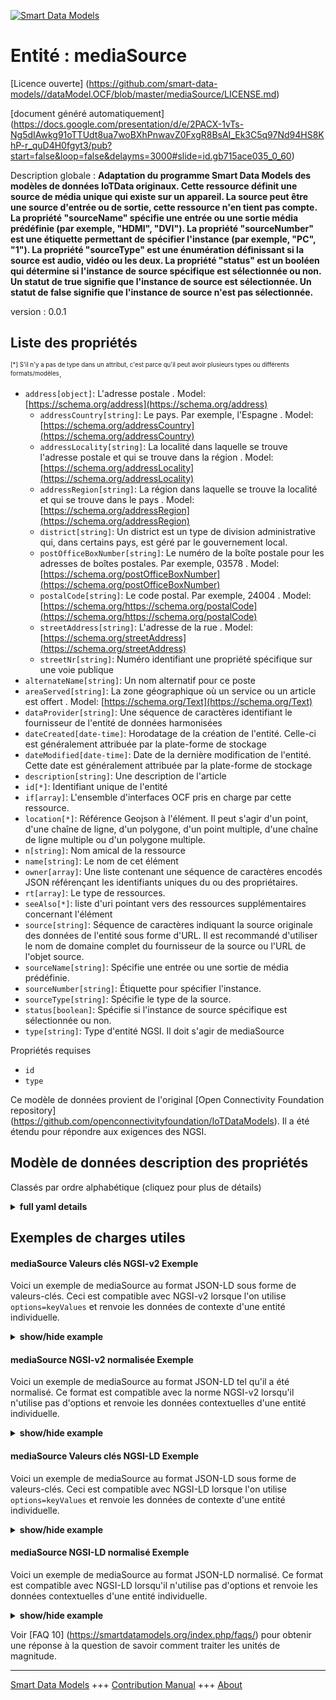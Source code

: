 <!-- 10-Header -->    
[![Smart Data Models](https://smartdatamodels.org/wp-content/uploads/2022/01/SmartDataModels_logo.png "Logo")](https://smartdatamodels.org)    
Entité : mediaSource    
====================<!-- /10-Header -->    
<!-- 15-License -->    
[Licence ouverte] (https://github.com/smart-data-models//dataModel.OCF/blob/master/mediaSource/LICENSE.md)    
[document généré automatiquement] (https://docs.google.com/presentation/d/e/2PACX-1vTs-Ng5dIAwkg91oTTUdt8ua7woBXhPnwavZ0FxgR8BsAI_Ek3C5q97Nd94HS8KhP-r_quD4H0fgyt3/pub?start=false&loop=false&delayms=3000#slide=id.gb715ace035_0_60)    
<!-- /15-License -->    
<!-- 20-Description -->    
Description globale : **Adaptation du programme Smart Data Models des modèles de données IoTData originaux. Cette ressource définit une source de média unique qui existe sur un appareil. La source peut être une source d'entrée ou de sortie, cette ressource n'en tient pas compte. La propriété "sourceName" spécifie une entrée ou une sortie média prédéfinie (par exemple, "HDMI", "DVI"). La propriété "sourceNumber" est une étiquette permettant de spécifier l'instance (par exemple, "PC", "1"). La propriété "sourceType" est une énumération définissant si la source est audio, vidéo ou les deux. La propriété "status" est un booléen qui détermine si l'instance de source spécifique est sélectionnée ou non.  Un statut de true signifie que l'instance de source est sélectionnée.  Un statut de false signifie que l'instance de source n'est pas sélectionnée.**    
version : 0.0.1    
<!-- /20-Description -->    
<!-- 30-PropertiesList -->    
## Liste des propriétés    
<sup><sub>[*] S'il n'y a pas de type dans un attribut, c'est parce qu'il peut avoir plusieurs types ou différents formats/modèles</sub></sup>.    
- `address[object]`: L'adresse postale  . Model: [https://schema.org/address](https://schema.org/address)	- `addressCountry[string]`: Le pays. Par exemple, l'Espagne  . Model: [https://schema.org/addressCountry](https://schema.org/addressCountry)    
	- `addressLocality[string]`: La localité dans laquelle se trouve l'adresse postale et qui se trouve dans la région  . Model: [https://schema.org/addressLocality](https://schema.org/addressLocality)    
	- `addressRegion[string]`: La région dans laquelle se trouve la localité et qui se trouve dans le pays  . Model: [https://schema.org/addressRegion](https://schema.org/addressRegion)    
	- `district[string]`: Un district est un type de division administrative qui, dans certains pays, est géré par le gouvernement local.      
	- `postOfficeBoxNumber[string]`: Le numéro de la boîte postale pour les adresses de boîtes postales. Par exemple, 03578  . Model: [https://schema.org/postOfficeBoxNumber](https://schema.org/postOfficeBoxNumber)    
	- `postalCode[string]`: Le code postal. Par exemple, 24004  . Model: [https://schema.org/https://schema.org/postalCode](https://schema.org/https://schema.org/postalCode)    
	- `streetAddress[string]`: L'adresse de la rue  . Model: [https://schema.org/streetAddress](https://schema.org/streetAddress)    
	- `streetNr[string]`: Numéro identifiant une propriété spécifique sur une voie publique      
- `alternateName[string]`: Un nom alternatif pour ce poste  - `areaServed[string]`: La zone géographique où un service ou un article est offert  . Model: [https://schema.org/Text](https://schema.org/Text)- `dataProvider[string]`: Une séquence de caractères identifiant le fournisseur de l'entité de données harmonisées  - `dateCreated[date-time]`: Horodatage de la création de l'entité. Celle-ci est généralement attribuée par la plate-forme de stockage  - `dateModified[date-time]`: Date de la dernière modification de l'entité. Cette date est généralement attribuée par la plate-forme de stockage  - `description[string]`: Une description de l'article  - `id[*]`: Identifiant unique de l'entité  - `if[array]`: L'ensemble d'interfaces OCF pris en charge par cette ressource.  - `location[*]`: Référence Geojson à l'élément. Il peut s'agir d'un point, d'une chaîne de ligne, d'un polygone, d'un point multiple, d'une chaîne de ligne multiple ou d'un polygone multiple.  - `n[string]`: Nom amical de la ressource  - `name[string]`: Le nom de cet élément  - `owner[array]`: Une liste contenant une séquence de caractères encodés JSON référençant les identifiants uniques du ou des propriétaires.  - `rt[array]`: Le type de ressources.  - `seeAlso[*]`: liste d'uri pointant vers des ressources supplémentaires concernant l'élément  - `source[string]`: Séquence de caractères indiquant la source originale des données de l'entité sous forme d'URL. Il est recommandé d'utiliser le nom de domaine complet du fournisseur de la source ou l'URL de l'objet source.  - `sourceName[string]`: Spécifie une entrée ou une sortie de média prédéfinie.  - `sourceNumber[string]`: Étiquette pour spécifier l'instance.  - `sourceType[string]`: Spécifie le type de la source.  - `status[boolean]`: Spécifie si l'instance de source spécifique est sélectionnée ou non.  - `type[string]`: Type d'entité NGSI. Il doit s'agir de mediaSource  <!-- /30-PropertiesList -->    
<!-- 35-RequiredProperties -->    
Propriétés requises    
- `id`  - `type`  <!-- /35-RequiredProperties -->    
<!-- 40-RequiredProperties -->    
Ce modèle de données provient de l'original [Open Connectivity Foundation repository] (https://github.com/openconnectivityfoundation/IoTDataModels). Il a été étendu pour répondre aux exigences des NGSI.    
<!-- /40-RequiredProperties -->    
<!-- 50-DataModelHeader -->    
## Modèle de données description des propriétés    
Classés par ordre alphabétique (cliquez pour plus de détails)    
<!-- /50-DataModelHeader -->    
<!-- 60-ModelYaml -->    
<details><summary><strong>full yaml details</strong></summary>      
```yaml    
mediaSource:      
  description: 'Smart Data Models Program adaptation of the original IoTData data Models. This Resource defines a single media source that exists on a device. The source can be an input source or output source, this resource is agnostic of that. The Property ''sourceName'' specifies a pre-defined media input or output (e.g.''HDMI'', ''DVI''). The Property ''sourceNumber'' is a label to specify the instance (e.g. ''PC'', ''1''). The Property ''sourceType'' is an enumeration defining whether the source is audio, video or both. The Property ''status'' is a boolean that determines if the specific source instance is selected or not.  A status of true means that the source instance is selected.  A status of false means that the source instance is not selected.'      
  properties:      
    address:      
      description: The mailing address      
      properties:      
        addressCountry:      
          description: 'The country. For example, Spain'      
          type: string      
          x-ngsi:      
            model: https://schema.org/addressCountry      
            type: Property      
        addressLocality:      
          description: 'The locality in which the street address is, and which is in the region'      
          type: string      
          x-ngsi:      
            model: https://schema.org/addressLocality      
            type: Property      
        addressRegion:      
          description: 'The region in which the locality is, and which is in the country'      
          type: string      
          x-ngsi:      
            model: https://schema.org/addressRegion      
            type: Property      
        district:      
          description: 'A district is a type of administrative division that, in some countries, is managed by the local government'      
          type: string      
          x-ngsi:      
            type: Property      
        postOfficeBoxNumber:      
          description: 'The post office box number for PO box addresses. For example, 03578'      
          type: string      
          x-ngsi:      
            model: https://schema.org/postOfficeBoxNumber      
            type: Property      
        postalCode:      
          description: 'The postal code. For example, 24004'      
          type: string      
          x-ngsi:      
            model: https://schema.org/https://schema.org/postalCode      
            type: Property      
        streetAddress:      
          description: The street address      
          type: string      
          x-ngsi:      
            model: https://schema.org/streetAddress      
            type: Property      
        streetNr:      
          description: Number identifying a specific property on a public street      
          type: string      
          x-ngsi:      
            type: Property      
      type: object      
      x-ngsi:      
        model: https://schema.org/address      
        type: Property      
    alternateName:      
      description: An alternative name for this item      
      type: string      
      x-ngsi:      
        type: Property      
    areaServed:      
      description: The geographic area where a service or offered item is provided      
      type: string      
      x-ngsi:      
        model: https://schema.org/Text      
        type: Property      
    dataProvider:      
      description: A sequence of characters identifying the provider of the harmonised data entity      
      type: string      
      x-ngsi:      
        type: Property      
    dateCreated:      
      description: Entity creation timestamp. This will usually be allocated by the storage platform      
      format: date-time      
      type: string      
      x-ngsi:      
        type: Property      
    dateModified:      
      description: Timestamp of the last modification of the entity. This will usually be allocated by the storage platform      
      format: date-time      
      type: string      
      x-ngsi:      
        type: Property      
    description:      
      description: A description of this item      
      type: string      
      x-ngsi:      
        type: Property      
    id:      
      anyOf:      
        - description: Identifier format of any NGSI entity      
          maxLength: 256      
          minLength: 1      
          pattern: ^[\w\-\.\{\}\$\+\*\[\]`|~^@!,:\\]+$      
          type: string      
          x-ngsi:      
            type: Property      
        - description: Identifier format of any NGSI entity      
          format: uri      
          type: string      
          x-ngsi:      
            type: Property      
      description: Unique identifier of the entity      
      x-ngsi:      
        type: Property      
    if:      
      description: The OCF Interface set supported by this Resource.      
      items:      
        enum:      
          - oic.if.a      
          - oic.if.baseline      
        type: string      
      minItems: 2      
      readOnly: true      
      type: array      
      uniqueItems: true      
      x-ngsi:      
        type: Property      
    location:      
      description: 'Geojson reference to the item. It can be Point, LineString, Polygon, MultiPoint, MultiLineString or MultiPolygon'      
      oneOf:      
        - description: Geojson reference to the item. Point      
          properties:      
            bbox:      
              items:      
                type: number      
              minItems: 4      
              type: array      
            coordinates:      
              items:      
                type: number      
              minItems: 2      
              type: array      
            type:      
              enum:      
                - Point      
              type: string      
          required:      
            - type      
            - coordinates      
          title: GeoJSON Point      
          type: object      
          x-ngsi:      
            type: GeoProperty      
        - description: Geojson reference to the item. LineString      
          properties:      
            bbox:      
              items:      
                type: number      
              minItems: 4      
              type: array      
            coordinates:      
              items:      
                items:      
                  type: number      
                minItems: 2      
                type: array      
              minItems: 2      
              type: array      
            type:      
              enum:      
                - LineString      
              type: string      
          required:      
            - type      
            - coordinates      
          title: GeoJSON LineString      
          type: object      
          x-ngsi:      
            type: GeoProperty      
        - description: Geojson reference to the item. Polygon      
          properties:      
            bbox:      
              items:      
                type: number      
              minItems: 4      
              type: array      
            coordinates:      
              items:      
                items:      
                  items:      
                    type: number      
                  minItems: 2      
                  type: array      
                minItems: 4      
                type: array      
              type: array      
            type:      
              enum:      
                - Polygon      
              type: string      
          required:      
            - type      
            - coordinates      
          title: GeoJSON Polygon      
          type: object      
          x-ngsi:      
            type: GeoProperty      
        - description: Geojson reference to the item. MultiPoint      
          properties:      
            bbox:      
              items:      
                type: number      
              minItems: 4      
              type: array      
            coordinates:      
              items:      
                items:      
                  type: number      
                minItems: 2      
                type: array      
              type: array      
            type:      
              enum:      
                - MultiPoint      
              type: string      
          required:      
            - type      
            - coordinates      
          title: GeoJSON MultiPoint      
          type: object      
          x-ngsi:      
            type: GeoProperty      
        - description: Geojson reference to the item. MultiLineString      
          properties:      
            bbox:      
              items:      
                type: number      
              minItems: 4      
              type: array      
            coordinates:      
              items:      
                items:      
                  items:      
                    type: number      
                  minItems: 2      
                  type: array      
                minItems: 2      
                type: array      
              type: array      
            type:      
              enum:      
                - MultiLineString      
              type: string      
          required:      
            - type      
            - coordinates      
          title: GeoJSON MultiLineString      
          type: object      
          x-ngsi:      
            type: GeoProperty      
        - description: Geojson reference to the item. MultiLineString      
          properties:      
            bbox:      
              items:      
                type: number      
              minItems: 4      
              type: array      
            coordinates:      
              items:      
                items:      
                  items:      
                    items:      
                      type: number      
                    minItems: 2      
                    type: array      
                  minItems: 4      
                  type: array      
                type: array      
              type: array      
            type:      
              enum:      
                - MultiPolygon      
              type: string      
          required:      
            - type      
            - coordinates      
          title: GeoJSON MultiPolygon      
          type: object      
          x-ngsi:      
            type: GeoProperty      
      x-ngsi:      
        type: GeoProperty      
    n:      
      description: Friendly name of the Resource      
      maxLength: 64      
      readOnly: true      
      type: string      
      x-ngsi:      
        type: Property      
    name:      
      description: The name of this item      
      type: string      
      x-ngsi:      
        type: Property      
    owner:      
      description: A List containing a JSON encoded sequence of characters referencing the unique Ids of the owner(s)      
      items:      
        anyOf:      
          - description: Identifier format of any NGSI entity      
            maxLength: 256      
            minLength: 1      
            pattern: ^[\w\-\.\{\}\$\+\*\[\]`|~^@!,:\\]+$      
            type: string      
            x-ngsi:      
              type: Property      
          - description: Identifier format of any NGSI entity      
            format: uri      
            type: string      
            x-ngsi:      
              type: Property      
        description: Unique identifier of the entity      
        x-ngsi:      
          type: Property      
      type: array      
      x-ngsi:      
        type: Property      
    rt:      
      description: The Resource Type.      
      items:      
        enum:      
          - oic.r.mediasource      
        maxLength: 64      
        type: string      
      minItems: 1      
      readOnly: true      
      type: array      
      uniqueItems: true      
      x-ngsi:      
        type: Property      
    seeAlso:      
      description: list of uri pointing to additional resources about the item      
      oneOf:      
        - items:      
            format: uri      
            type: string      
          minItems: 1      
          type: array      
        - format: uri      
          type: string      
      x-ngsi:      
        type: Property      
    source:      
      description: 'A sequence of characters giving the original source of the entity data as a URL. Recommended to be the fully qualified domain name of the source provider, or the URL to the source object'      
      type: string      
      x-ngsi:      
        type: Property      
    sourceName:      
      description: Specifies a pre-defined media input or output.      
      type: string      
      x-ngsi:      
        type: Property      
    sourceNumber:      
      description: Label to specify the instance.      
      type: string      
      x-ngsi:      
        type: Property      
    sourceType:      
      description: Specifies the type of the source.      
      enum:      
        - audioOnly      
        - videoOnly      
        - audioPlusVideo      
      readOnly: true      
      type: string      
      x-ngsi:      
        type: Property      
    status:      
      description: Specifies if the specific source instance is selected or not.      
      type: boolean      
      x-ngsi:      
        type: Property      
    type:      
      description: NGSI entity type. It has to be mediaSource      
      enum:      
        - mediaSource      
      type: string      
      x-ngsi:      
        type: Property      
  required:      
    - id      
    - type      
  type: object      
  x-derived-from: https://github.com/OpenInterConnect/IoTDataModels/blob/master/mediaSourceResURI.swagger.json      
  x-disclaimer: 'Redistribution and use in source and binary forms, with or without modification, are permitted  provided that the license conditions are met. Copyleft (c) 2022 Contributors to Smart Data Models Program'      
  x-license-url: https://github.com/smart-data-models/dataModel.OCF/blob/master/mediaSource/LICENSE.md      
  x-model-schema: https://smart-data-models.github.io/dataModel.IoTDataModels/mediaSource/schema.json      
  x-model-tags: OCF      
  x-version: 0.0.1      
```    
</details>      
<!-- /60-ModelYaml -->    
<!-- 70-MiddleNotes -->    
<!-- /70-MiddleNotes -->    
<!-- 80-Examples -->    
## Exemples de charges utiles    
#### mediaSource Valeurs clés NGSI-v2 Exemple    
Voici un exemple de mediaSource au format JSON-LD sous forme de valeurs-clés. Ceci est compatible avec NGSI-v2 lorsque l'on utilise `options=keyValues` et renvoie les données de contexte d'une entité individuelle.    
<details><summary><strong>show/hide example</strong></summary>      
```json  
{  
  "id": "urn:ngsi-ld:mediaSource:id:LJAC:84422647",  
  "dateCreated": "2002-02-03T14:43:20Z",  
  "dateModified": "2006-02-11T14:03:31Z",  
  "source": "Institution research bad ",  
  "name": "Probably yours",  
  "alternateName": "Coach have school join hour. Nothing affect d",  
  "description": "Knowledge large close new election within reduce. News eye majority.",  
  "dataProvider": "We morning easy although rich. Under save have southern one most. Know why ball attention responsibility da",  
  "owner": [  
    "urn:ngsi-ld:mediaSource:items:TLEL:58779962",  
    "urn:ngsi-ld:mediaSource:items:REDI:91656547"  
  ],  
  "seeAlso": [  
    "urn:ngsi-ld:mediaSource:items:AJGB:26743605"  
  ],  
  "location": {  
    "type": "Point",  
    "coordinates": [  
      67.4900935,  
      -69.768952  
    ]  
  },  
  "address": {  
    "streetAddress": "Summer fi",  
    "addressLocality": "Network movie successful join carry result amount. Often mouth throw wear hit car technolo",  
    "addressRegion": "Crime both beat leader today issue personal area. Stock heart industry allow cover price within. Seat reduce attention language push image each six.",  
    "addressCountry": "Animal them involve others home sense after. Occur page minute.",  
    "postalCode": "Discuss sure avoid pretty building season. Available health them throw present. Even blue young city leave anything.",  
    "postOfficeBoxNumber": "May which writer need sell follow. Reason first thank represent drive. Parent consumer north adult list standard head.",  
    "streetNr": "Fall seat evening beautiful image. Other where suggest right break. Whether check mission draw go lose.",  
    "district": "Turn its part Republican resource baby memory. Table meet serve shoulder. Box film film meet drug stuff."  
  },  
  "areaServed": "Act camera human. Onto tax vote on. Keep suggest mother war able college door.",  
  "rt": [  
    "oic.r.mediasource"  
  ],  
  "status": true,  
  "sourceType": "audioPlusVideo",  
  "sourceName": "Finally during country operation task time attorney those. Reality account future never manager.",  
  "sourceNumber": "Help government clearly alone.",  
  "n": "Doctor meet though. Adult voice large oil communit",  
  "if": [  
    "oic.if.baseline",  
    "oic.if.a"  
  ],  
  "type": "mediaSource"  
}  
```  
</details>    
#### mediaSource NGSI-v2 normalisée Exemple    
Voici un exemple de mediaSource au format JSON-LD tel qu'il a été normalisé. Ce format est compatible avec la norme NGSI-v2 lorsqu'il n'utilise pas d'options et renvoie les données contextuelles d'une entité individuelle.    
<details><summary><strong>show/hide example</strong></summary>      
```json  
{  
  "id": "urn:ngsi-ld:mediaSource:id:LJAC:84422647",  
  "dateCreated": {  
    "type": "DateTime",  
    "value": "2002-02-03T14:43:20Z"  
  },  
  "dateModified": {  
    "type": "DateTime",  
    "value": "2006-02-11T14:03:31Z"  
  },  
  "source": {  
    "type": "Text",  
    "value": "Institution research bad "  
  },  
  "name": {  
    "type": "Text",  
    "value": "Probably yours"  
  },  
  "alternateName": {  
    "type": "Text",  
    "value": "Coach have school join hour. Nothing affect d"  
  },  
  "description": {  
    "type": "Text",  
    "value": "Knowledge large close new election within reduce. News eye majority."  
  },  
  "dataProvider": {  
    "type": "Text",  
    "value": "We morning easy although rich. Under save have southern one most. Know why ball attention responsibility da"  
  },  
  "owner": {  
    "type": "StructuredValue",  
    "value": [  
      "urn:ngsi-ld:mediaSource:items:TLEL:58779962",  
      "urn:ngsi-ld:mediaSource:items:REDI:91656547"  
    ]  
  },  
  "seeAlso": {  
    "type": "StructuredValue",  
    "value": [  
      "urn:ngsi-ld:mediaSource:items:AJGB:26743605"  
    ]  
  },  
  "location": {  
    "type": "geo:json",  
    "value": {  
      "type": "Point",  
      "coordinates": [  
        67.4900935,  
        -69.768952  
      ]  
    }  
  },  
  "address": {  
    "type": "StructuredValue",  
    "value": {  
      "streetAddress": "Summer fi",  
      "addressLocality": "Network movie successful join carry result amount. Often mouth throw wear hit car technolo",  
      "addressRegion": "Crime both beat leader today issue personal area. Stock heart industry allow cover price within. Seat reduce attention language push image each six.",  
      "addressCountry": "Animal them involve others home sense after. Occur page minute.",  
      "postalCode": "Discuss sure avoid pretty building season. Available health them throw present. Even blue young city leave anything.",  
      "postOfficeBoxNumber": "May which writer need sell follow. Reason first thank represent drive. Parent consumer north adult list standard head.",  
      "streetNr": "Fall seat evening beautiful image. Other where suggest right break. Whether check mission draw go lose.",  
      "district": "Turn its part Republican resource baby memory. Table meet serve shoulder. Box film film meet drug stuff."  
    }  
  },  
  "areaServed": {  
    "type": "Text",  
    "value": "Act camera human. Onto tax vote on. Keep suggest mother war able college door."  
  },  
  "rt": {  
    "type": "StructuredValue",  
    "value": [  
      "oic.r.mediasource"  
    ]  
  },  
  "status": {  
    "type": "Boolean",  
    "value": true  
  },  
  "sourceType": {  
    "type": "Text",  
    "value": "audioPlusVideo"  
  },  
  "sourceName": {  
    "type": "Text",  
    "value": "Finally during country operation task time attorney those. Reality account future never manager."  
  },  
  "sourceNumber": {  
    "type": "Text",  
    "value": "Help government clearly alone."  
  },  
  "n": {  
    "type": "Text",  
    "value": "Doctor meet though. Adult voice large oil communit"  
  },  
  "if": {  
    "type": "StructuredValue",  
    "value": [  
      "oic.if.baseline",  
      "oic.if.a"  
    ]  
  },  
  "type": "mediaSource"  
}  
```  
</details>    
#### mediaSource Valeurs clés NGSI-LD Exemple    
Voici un exemple de mediaSource au format JSON-LD sous forme de valeurs-clés. Ceci est compatible avec NGSI-LD lorsque l'on utilise `options=keyValues` et renvoie les données de contexte d'une entité individuelle.    
<details><summary><strong>show/hide example</strong></summary>      
```json  
{  
  "id": "urn:ngsi-ld:mediaSource:id:LJAC:84422647",  
  "dateCreated": "2002-02-03T14:43:20Z",  
  "dateModified": "2006-02-11T14:03:31Z",  
  "source": "Institution research bad ",  
  "name": "Probably yours",  
  "alternateName": "Coach have school join hour. Nothing affect d",  
  "description": "Knowledge large close new election within reduce. News eye majority.",  
  "dataProvider": "We morning easy although rich. Under save have southern one most. Know why ball attention responsibility da",  
  "owner": [  
    "urn:ngsi-ld:mediaSource:items:TLEL:58779962",  
    "urn:ngsi-ld:mediaSource:items:REDI:91656547"  
  ],  
  "seeAlso": [  
    "urn:ngsi-ld:mediaSource:items:AJGB:26743605"  
  ],  
  "location": {  
    "type": "Point",  
    "coordinates": [  
      67.4900935,  
      -69.768952  
    ]  
  },  
  "address": {  
    "streetAddress": "Summer fi",  
    "addressLocality": "Network movie successful join carry result amount. Often mouth throw wear hit car technolo",  
    "addressRegion": "Crime both beat leader today issue personal area. Stock heart industry allow cover price within. Seat reduce attention language push image each six.",  
    "addressCountry": "Animal them involve others home sense after. Occur page minute.",  
    "postalCode": "Discuss sure avoid pretty building season. Available health them throw present. Even blue young city leave anything.",  
    "postOfficeBoxNumber": "May which writer need sell follow. Reason first thank represent drive. Parent consumer north adult list standard head.",  
    "streetNr": "Fall seat evening beautiful image. Other where suggest right break. Whether check mission draw go lose.",  
    "district": "Turn its part Republican resource baby memory. Table meet serve shoulder. Box film film meet drug stuff."  
  },  
  "areaServed": "Act camera human. Onto tax vote on. Keep suggest mother war able college door.",  
  "rt": [  
    "oic.r.mediasource"  
  ],  
  "status": true,  
  "sourceType": "audioPlusVideo",  
  "sourceName": "Finally during country operation task time attorney those. Reality account future never manager.",  
  "sourceNumber": "Help government clearly alone.",  
  "n": "Doctor meet though. Adult voice large oil communit",  
  "if": [  
    "oic.if.baseline",  
    "oic.if.a"  
  ],  
  "type": "mediaSource",  
  "@context": [  
    "https://smartdatamodels.org/context.jsonld"  
  ]  
}  
```  
</details>    
#### mediaSource NGSI-LD normalisé Exemple    
Voici un exemple de mediaSource au format JSON-LD normalisé. Ce format est compatible avec NGSI-LD lorsqu'il n'utilise pas d'options et renvoie les données contextuelles d'une entité individuelle.    
<details><summary><strong>show/hide example</strong></summary>      
```json  
{  
    "id": "urn:ngsi-ld:mediaSource:id:LJAC:84422647",  
    "dateCreated": {  
        "type": "Property",  
        "value": {  
            "@type": "DateTime",  
            "@value": "2002-02-03T14:43:20Z"  
        }  
    },  
    "dateModified": {  
        "type": "Property",  
        "value": {  
            "@type": "DateTime",  
            "@value": "2006-02-11T14:03:31Z"  
        }  
    },  
    "source": {  
        "type": "Property",  
        "value": "Institution research bad "  
    },  
    "name": {  
        "type": "Property",  
        "value": "Probably yours"  
    },  
    "alternateName": {  
        "type": "Property",  
        "value": "Coach have school join hour. Nothing affect d"  
    },  
    "description": {  
        "type": "Property",  
        "value": "Knowledge large close new election within reduce. News eye majority."  
    },  
    "dataProvider": {  
        "type": "Property",  
        "value": "We morning easy although rich. Under save have southern one most. Know why ball attention responsibility da"  
    },  
    "owner": {  
        "type": "Property",  
        "value": [  
            "urn:ngsi-ld:mediaSource:items:TLEL:58779962",  
            "urn:ngsi-ld:mediaSource:items:REDI:91656547"  
        ]  
    },  
    "seeAlso": {  
        "type": "Property",  
        "value": [  
            "urn:ngsi-ld:mediaSource:items:AJGB:26743605"  
        ]  
    },  
    "location": {  
        "type": "GeoProperty",  
        "value": {  
            "type": "Point",  
            "coordinates": [  
                67.4900935,  
                -69.768952  
            ]  
        }  
    },  
    "address": {  
        "type": "Property",  
        "value": {  
            "streetAddress": "Summer fi",  
            "addressLocality": "Network movie successful join carry result amount. Often mouth throw wear hit car technolo",  
            "addressRegion": "Crime both beat leader today issue personal area. Stock heart industry allow cover price within. Seat reduce attention language push image each six.",  
            "addressCountry": "Animal them involve others home sense after. Occur page minute.",  
            "postalCode": "Discuss sure avoid pretty building season. Available health them throw present. Even blue young city leave anything.",  
            "postOfficeBoxNumber": "May which writer need sell follow. Reason first thank represent drive. Parent consumer north adult list standard head.",  
            "streetNr": "Fall seat evening beautiful image. Other where suggest right break. Whether check mission draw go lose.",  
            "district": "Turn its part Republican resource baby memory. Table meet serve shoulder. Box film film meet drug stuff."  
        }  
    },  
    "areaServed": {  
        "type": "Property",  
        "value": "Act camera human. Onto tax vote on. Keep suggest mother war able college door."  
    },  
    "rt": {  
        "type": "Property",  
        "value": [  
            "oic.r.mediasource"  
        ]  
    },  
    "status": {  
        "type": "Property",  
        "value": true  
    },  
    "sourceType": {  
        "type": "Property",  
        "value": "audioPlusVideo"  
    },  
    "sourceName": {  
        "type": "Property",  
        "value": "Finally during country operation task time attorney those. Reality account future never manager."  
    },  
    "sourceNumber": {  
        "type": "Property",  
        "value": "Help government clearly alone."  
    },  
    "n": {  
        "type": "Property",  
        "value": "Doctor meet though. Adult voice large oil communit"  
    },  
    "if": {  
        "type": "Property",  
        "value": [  
            "oic.if.baseline",  
            "oic.if.a"  
        ]  
    },  
    "type": "mediaSource",  
    "@context": [  
        "https://smartdatamodels.org/context.jsonld"  
    ]  
}  
```  
</details><!-- /80-Examples -->    
<!-- 90-FooterNotes -->    
<!-- /90-FooterNotes -->    
<!-- 95-Units -->    
Voir [FAQ 10] (https://smartdatamodels.org/index.php/faqs/) pour obtenir une réponse à la question de savoir comment traiter les unités de magnitude.    
<!-- /95-Units -->    
<!-- 97-LastFooter -->    
---    
[Smart Data Models](https://smartdatamodels.org) +++ [Contribution Manual](https://bit.ly/contribution_manual) +++ [About](https://bit.ly/Introduction_SDM)<!-- /97-LastFooter -->    
